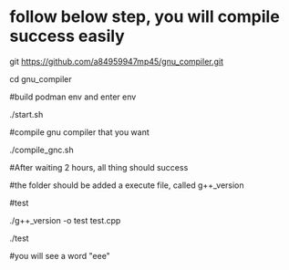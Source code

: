 # follow below step, you will compile success easily


git https://github.com/a84959947mp45/gnu_compiler.git 

cd gnu_compiler

#build podman env and enter env

./start.sh 

#compile gnu compiler that you want 

./compile_gnc.sh 

#After waiting  2 hours, all thing should success

#the folder should be added a execute file, called g++_version

#test

./g++_version -o test test.cpp

./test

#you will see a word "eee"
